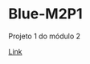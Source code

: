 # Blue-M2P1
Projeto 1 do módulo 2

<a href="https://santos95mat.github.io/Blue-M2P1/ ">
  Link
</a>
